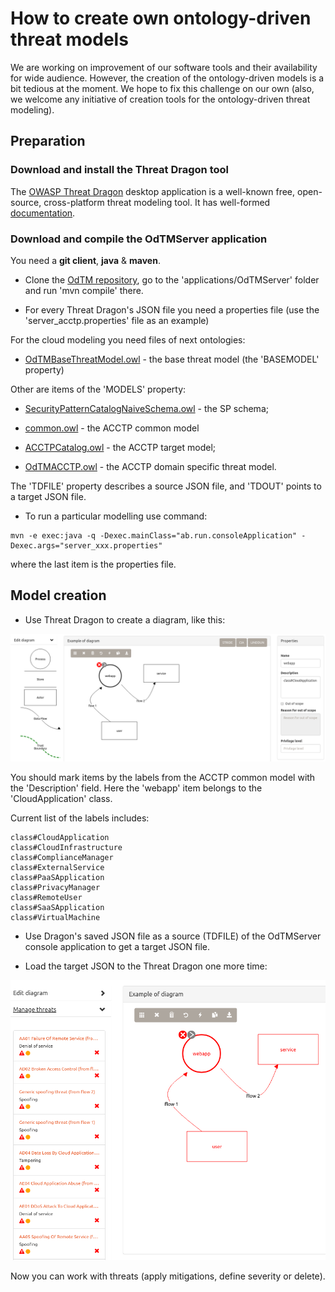 
# How to create own ontology-driven threat models

We are working on improvement of our software tools and their availability for wide audience.
However, the creation of the ontology-driven models is a bit tedious at the moment.
We hope to fix this challenge on our own 
(also, we welcome any initiative of creation tools for the ontology-driven threat modeling).

## Preparation

### Download and install the Threat Dragon tool

The [OWASP Threat Dragon](https://github.com/OWASP/threat-dragon-desktop/releases) desktop application 
is a well-known free, open-source, cross-platform threat modeling tool.
It has well-formed [documentation](https://docs.threatdragon.org/).

### Download and compile the OdTMServer application 

You need a **git client**, **java** & **maven**.

* Clone the [OdTM repository](https://github.com/nets4geeks/OdTM.git), go to the 'applications/OdTMServer' folder and run 'mvn compile' there.

* For every Threat Dragon's JSON file you need a properties file (use the 'server_acctp.properties' file as an example)

For the cloud modeling you need files of next ontologies:

- [OdTMBaseThreatModel.owl](../OdTMBaseThreatModel.owl) - the base threat model (the 'BASEMODEL' property) 

Other are items of the 'MODELS' property:

- [SecurityPatternCatalogNaiveSchema.owl](https://github.com/nets4geeks/SPCatalogMaker/blob/master/schema/SecurityPatternCatalogNaiveSchema.owl) - the SP schema;

- [common.owl](https://github.com/nets4geeks/SPCatalogMaker/blob/master/catalogs/acctp/catalog/common.owl) - the ACCTP common model

- [ACCTPCatalog.owl](https://github.com/nets4geeks/SPCatalogMaker/blob/master/catalogs/acctp/catalog/ACCTPCatalog.owl) - the ACCTP target model;

- [OdTMACCTP.owl](../OdTMACCTP.owl) - the ACCTP domain specific threat model.

The 'TDFILE' property describes a source JSON file, and 'TDOUT' points to a target JSON file.

* To run a particular modelling use command:

```
mvn -e exec:java -q -Dexec.mainClass="ab.run.consoleApplication" -Dexec.args="server_xxx.properties" 
```

where the last item is the properties file.

## Model creation

* Use Threat Dragon to create a diagram, like this:

![acctp_example](pics/td_simple_example.png)

You should mark items by the labels from the ACCTP common model with the 'Description' field.
Here the 'webapp' item belongs to the 'CloudApplication' class.

Current list of the labels includes:

```
class#CloudApplication
class#CloudInfrastructure
class#ComplianceManager
class#ExternalService
class#PaaSApplication
class#PrivacyManager
class#RemoteUser
class#SaaSApplication
class#VirtualMachine
```

* Use Dragon's saved JSON file as a source (TDFILE) of the OdTMServer console application to get a target JSON file.

* Load the target JSON to the Threat Dragon one more time: 

![acctp_example1](pics/td_simple_example1.png)

Now you can work with threats (apply mitigations, define severity or delete).
